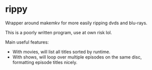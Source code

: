 # rippy
Wrapper around makemkv for more easily ripping dvds and blu-rays.

This is a poorly written program, use at own risk lol.

Main useful features:
  - With movies, will list all titles sorted by runtime.
  - With shows, will loop over multiple episodes on the same disc, formatting
    episode titles nicely.

